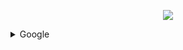 <p align="center"><a href="https://www.dailycodingproblem.com/"><img src="https://github.com/oleg-cherednik/DailyCodingProblem/blob/master/dcp.jpg"></a></p>

<details>
  <summary>Google</summary>
  
  * [#1](https://nodejs.org/)
  * [#3](https://nodejs.org/)
</details>

